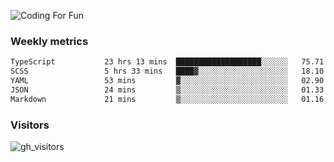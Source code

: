 ![Coding For Fun](https://glitch-art.vercel.app/api/simple?word=<Rise%20/>)

### Weekly metrics

<!--START_SECTION:waka-->

```txt
TypeScript           23 hrs 13 mins  ███████████████████░░░░░░   75.71 %
SCSS                 5 hrs 33 mins   ████▓░░░░░░░░░░░░░░░░░░░░   18.10 %
YAML                 53 mins         ▓░░░░░░░░░░░░░░░░░░░░░░░░   02.90 %
JSON                 24 mins         ▒░░░░░░░░░░░░░░░░░░░░░░░░   01.33 %
Markdown             21 mins         ▒░░░░░░░░░░░░░░░░░░░░░░░░   01.16 %
```

<!--END_SECTION:waka-->


### Visitors
![gh_visitors](https://profile-counter.glitch.me/okyiww/count.svg)